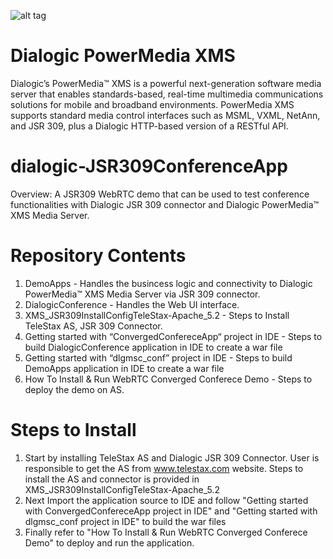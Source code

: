 ![alt tag](https://www.dialogic.com/~/media/shared/graphics/video/nwrkfuel-posterimg.jpg)

Dialogic PowerMedia XMS
=======================
Dialogic’s PowerMedia™ XMS is a powerful next-generation software media server that enables standards-based, real-time multimedia communications solutions for mobile and broadband environments. PowerMedia XMS supports standard media control interfaces such as MSML, VXML, NetAnn, and JSR 309, plus a Dialogic HTTP-based version of a RESTful API.

dialogic-JSR309ConferenceApp
===================
Overview: A JSR309 WebRTC demo that can be used to test conference functionalities with Dialogic JSR 309 connector and Dialogic PowerMedia™ XMS Media Server.

Repository Contents
===================
1. DemoApps - Handles the busincess logic and connectivity to Dialogic PowerMedia™ XMS Media Server via JSR 309 connector. 
2. DialogicConference - Handles the Web UI interface.
3. XMS_JSR309InstallConfigTeleStax-Apache_5.2 - Steps to Install TeleStax AS, JSR 309 Connector.
4. Getting started with “ConvergedConfereceApp“ project in IDE - Steps to build DialogicConference application in IDE to create a war file
5. Getting started with “dlgmsc_conf” project in IDE - Steps to build DemoApps application in IDE to create a war file
6. How To Install & Run WebRTC Converged Conferece Demo - Steps to deploy the demo on AS.

Steps to Install
=============
1. Start by installing TeleStax AS and Dialogic JSR 309 Connector. 
User is responsible to get the AS from www.telestax.com website. Steps to install the AS and connector is provided in XMS_JSR309InstallConfigTeleStax-Apache_5.2
2. Next Import the application source to IDE and follow "Getting started with ConvergedConfereceApp project in IDE" and "Getting started with dlgmsc_conf project in IDE" to build the war files
3. Finally refer to "How To Install & Run WebRTC Converged Conferece Demo" to deploy and run the application.
